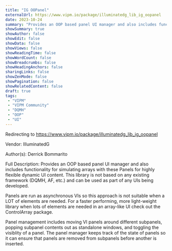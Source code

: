 ```yaml
---
title: "IG OOPanel"
externalUrl: https://www.vipm.io/package/illuminatedg_lib_ig_oopanel
date: 2023-10-24
summary: "Provides an OOP based panel UI manager and also includes functionality for simulating arrays with these Panels for highly flexible dynamic UI content."
showSummary: true
showAuthor: false
showEdit: false
showData: false
showViews: false
showReadingTime: false
showWordCount: false
showBreadcrumbs: false
showHeadingAnchors: false
sharingLinks: false
showZenMode: false
showPagination: false
showRelatedContent: false
draft: true
tags:
 - "VIPM"
 - "VIPM Community"
 - "DQMH"
 - "OOP"
 - "UI"
---
```


Redirecting to https://www.vipm.io/package/illuminatedg_lib_ig_oopanel

Vendor: IlluminatedG

Author(s): Derrick Bommarito
 
Full Description:
Provides an OOP based panel UI manager and also includes functionality for simulating arrays with these Panels for highly flexible dynamic UI content. This library is not based on any existing framework (DQMH, AF, etc.) and can be used as part of any UIs being developed.

Panels are run as asynchronous VIs so this approach is not suitable when a LOT of elements are needed. For a faster performing, more light-weight library when lots of elements are needed in an array-like UI check out the ControlArray package.

Panel management includes moving VI panels around different subpanels, popping subpanel contents out as standalone windows, and toggling the visiblity of a panel. The panel manager keeps track of the state of panels so it can ensure that panels are removed from subpanels before another is inserted.